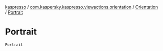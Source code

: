 [kaspresso](../../index.md) / [com.kaspersky.kaspresso.viewactions.orientation](../index.md) / [Orientation](index.md) / [Portrait](./-portrait.md)

# Portrait

`Portrait`